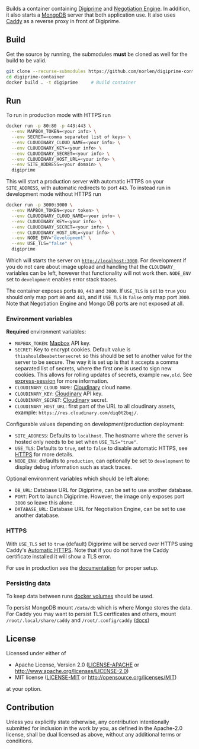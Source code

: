 Builds a container containing [Digiprime](https://github.com/norlen/Digiprime) and [Negotiation Engine](https://github.com/norlen/NegotiationEngine). In addition, it also starts a [MongoDB](https://www.mongodb.com/) server that both application use. It also uses [Caddy](https://caddyserver.com/) as a reverse proxy in front of Digiprime.

## Build

Get the source by running, the submodules **must** be cloned as well for the build to be valid.

```bash
git clone --recurse-submodules https://github.com/norlen/digiprime-container
cd digiprime-container
docker build . -t digiprime     # Build container
```

## Run

To run in production mode with HTTPS run

```bash
docker run -p 80:80 -p 443:443 \
  --env MAPBOX_TOKEN=<your info> \
  --env SECRET=<comma separated list of keys> \
  --env CLOUDINARY_CLOUD_NAME=<your info> \
  --env CLOUDINARY_KEY=<your info> \
  --env CLOUDINARY_SECRET=<your info> \
  --env CLOUDINARY_HOST_URL=<your info> \
  --env SITE_ADDRESS=<your domain> \
  digiprime
```

This will start a production server with automatic HTTPS on your `SITE_ADDRESS`, with automatic redirects to port `443`. To instead run in development mode without HTTPS run

```bash
docker run -p 3000:3000 \
  --env MAPBOX_TOKEN=<your token> \
  --env CLOUDINARY_CLOUD_NAME=<your info> \
  --env CLOUDINARY_KEY=<your info> \
  --env CLOUDINARY_SECRET=<your info> \
  --env CLOUDINARY_HOST_URL=<your info> \
  --env NODE_ENV="development" \
  --env USE_TLS="false" \
  digiprime
```

Which will starts the server on [`http://localhost:3000`](http://localhost:3000). For development if you do not care about image upload and handling that the `CLOUINARY_` variables can be left, however that functionality will not work then. `NODE_ENV` set to `development` enables error stack traces.

The container exposes ports `80`, `443` and `3000`. If `USE_TLS` is set to `true` you should only map port `80` and `443`, and if `USE_TLS` is `false` only map port `3000`. Note that Negotiation Engine and Mongo DB ports are not exposed at all.

### Environment variables

**Required** environment variables:

- `MAPBOX_TOKEN`: [Mapbox](https://www.mapbox.com/) API key.
- `SECRET`: Key to encrypt cookies. Default value is `thisshouldbeabettersecret` so this should be set to another value for the server to be secure. The way it is set up is that it accepts a comma separated list of secrets, where the first one is used to sign new cookies. This allows for rolling updates of secrets, example `new,old`. See [express-session](https://www.npmjs.com/package/express-session) for more information.
- `CLOUDINARY_CLOUD_NAME`: [Cloudinary](https://cloudinary.com/) cloud name.
- `CLOUDINARY_KEY`: [Cloudinary](https://cloudinary.com/) API key.
- `CLOUDINARY_SECRET`: [Cloudinary](https://cloudinary.com/) secret.
- `CLOUDINARY_HOST_URL`: first part of the URL to all cloudinary assets, example: `https://res.cloudinary.com/diq0t2bqj/`.

Configurable values depending on development/production deployment:

- `SITE_ADDRESS`: Defaults to `localhost`. The hostname where the server is hosted only needs to be set when `USE_TLS="true"`.
- `USE_TLS`: Defaults to `true`, set to `false` to disable automatic HTTPS, see [HTTPS](#HTTPS) for more details.
- `NODE_ENV`: defaults to `production`, can optionally be set to `development` to display debug information such as stack traces.

Optional environment variables which should be left alone:

- `DB_URL`: Database URL for Digiprime, can be set to use another database.
- `PORT`: Port to launch Digiprime. However, the image only exposes port `3000` so leave this alone.
- `DATABASE_URL`: Database URL for Negotiation Engine, can be set to use another database.

### HTTPS

With `USE_TLS` set to `true` (default) Digiprime will be served over HTTPS using Caddy's [Automatic HTTPS](https://caddyserver.com/docs/automatic-https). Note that if you do not have the Caddy certificate installed it will show a TLS error.

For use in production see the [documentation](https://caddyserver.com/docs/automatic-https) for proper setup.

### Persisting data

To keep data between runs [docker volumes](https://docs.docker.com/storage/volumes/) should be used.

To persist MongoDB mount `/data/db` which is where Mongo stores the data. For Caddy you may want to persist TLS certficates and others, mount `/root/.local/share/caddy` and `/root/.config/caddy` ([docs](https://caddyserver.com/docs/conventions#data-directory)) 

## License

Licensed under either of

 * Apache License, Version 2.0
   ([LICENSE-APACHE](LICENSE-APACHE) or http://www.apache.org/licenses/LICENSE-2.0)
 * MIT license
   ([LICENSE-MIT](LICENSE-MIT) or http://opensource.org/licenses/MIT)

at your option.

## Contribution

Unless you explicitly state otherwise, any contribution intentionally submitted
for inclusion in the work by you, as defined in the Apache-2.0 license, shall be
dual licensed as above, without any additional terms or conditions.
